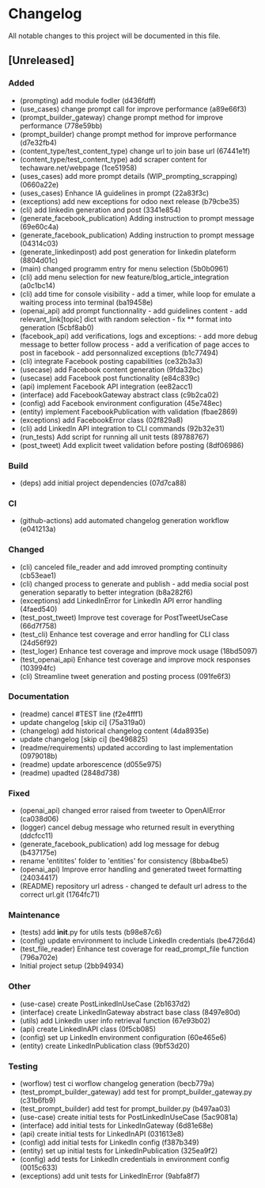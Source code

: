 # Changelog

All notable changes to this project will be documented in this file.


## [Unreleased]


### Added

- (prompting) add module fodler (d436fdff)
- (use_cases) change prompt call for improve performance (a89e66f3)
- (prompt_builder_gateway) change prompt method for improve performance (778e59bb)
- (prompt_builder) change prompt method for improve performance (d7e32fb4)
- (content_type/test_content_type) change url to join base url (67441e1f)
- (content_type/test_content_type) add scraper content for techaware.net/webpage (1ce51958)
- (uses_cases) add more prompt details (WIP_prompting_scrapping) (0660a22e)
- (uses_cases) Enhance IA guidelines in prompt (22a83f3c)
- (exceptions) add new exceptions for odoo next release (b79cbe35)
- (cli) add linkedin generation and post (3341e854)
- (generate_facebook_publication) Adding instruction to prompt message (69e60c4a)
- (generate_facebook_publication) Adding instruction to prompt message (04314c03)
- (generate_linkedinpost) add post generation for linkedin plateform (8804d01c)
- (main) changed programm entry for menu selection (5b0b0961)
- (cli) add menu selection for new feature/blog_article_integration (a0c1bc14)
- (cli) add time for console visibility - add a timer, while loop for emulate a waiting process into terminal (ba19458e)
- (openai_api) add prompt functionnality - add guidelines content - add relevant_link[topic] dict with random selection - fix ** format into generation (5cbf8ab0)
- (facebook_api) add verifications, logs and exceptions: - add more debug message to better follow process - add a verification of page acces to post in facebook - add personnalized exceptions (b1c77494)
- (cli) integrate Facebook posting capabilities (ce32b3a3)
- (usecase) add Facebook content generation (9fda32bc)
- (usecase) add Facebook post functionality (e84c839c)
- (api) implement Facebook API integration (ee82acc1)
- (interface) add FacebookGateway abstract class (c9b2ca02)
- (config) add Facebook environment configuration (45e748ec)
- (entity) implement FacebookPublication with validation (fbae2869)
- (exceptions) add FacebookError class (02f829a8)
- (cli) add LinkedIn API integration to CLI commands (92b32e31)
- (run_tests) Add script for running all unit tests (89788767)
- (post_tweet) Add explicit tweet validation before posting (8df06986)

### Build

- (deps) add initial project dependencies (07d7ca88)

### CI

- (github-actions) add automated changelog generation workflow (e041213a)

### Changed

- (cli) canceled file_reader and add imroved prompting continuity (cb53eae1)
- (cli) changed process to generate and publish - add media social post generation separatly to better integration (b8a282f6)
- (exceptions) add LinkedInError for LinkedIn API error handling (4faed540)
- (test_post_tweet) Improve test coverage for PostTweetUseCase (66d7f758)
- (test_cli) Enhance test coverage and error handling for CLI class (24d56f92)
- (test_loger) Enhance test coverage and improve mock usage (18bd5097)
- (test_openai_api) Enhance test coverage and improve mock responses (103994fc)
- (cli) Streamline tweet generation and posting process (091fe6f3)

### Documentation

- (readme) cancel #TEST line (f2e4fff1)
- update changelog [skip ci] (75a319a0)
- (changelog) add historical changelog content (4da8935e)
- update changelog [skip ci] (be496825)
- (readme/requirements) updated according to last implementation (0979018b)
- (readme) update arborescence (d055e975)
- (readme) upadted (2848d738)

### Fixed

- (openai_api) changed error raised from tweeter to OpenAIError (ca038d06)
- (logger) cancel debug message who returned result in everything (ddcfcc11)
- (generate_facebook_publication) add log message for debug (b437175e)
- rename 'entitites' folder to 'entities' for consistency (8bba4be5)
- (openai_api) Improve error handling and generated tweet formatting (24034417)
- (README) repository url adress - changed te default url adress to the correct url.git (1764fc71)

### Maintenance

- (tests) add __init__.py for utils tests (b98e87c6)
- (config) update environment to include LinkedIn credentials (be4726d4)
- (test_file_reader) Enhance test coverage for read_prompt_file function (796a702e)
- Initial project setup (2bb94934)

### Other

- (use-case) create PostLinkedInUseCase (2b1637d2)
- (interface) create LinkedInGateway abstract base class (8497e80d)
- (utils) add LinkedIn user info retrieval function (67e93b02)
- (api) create LinkedInAPI class (0f5cb085)
- (config) set up LinkedIn environment configuration (60e465e6)
- (entity) create LinkedInPublication class (9bf53d20)

### Testing

- (worflow) test ci worflow changelog generation (becb779a)
- (test_prompt_builder_gateway) add test for prompt_builder_gateway.py (c31b6fb9)
- (test_prompt_builder) add test for prompt_builder.py (b497aa03)
- (use-case) create initial tests for PostLinkedInUseCase (5ac9081a)
- (interface) add initial tests for LinkedInGateway (6d81e68e)
- (api) create initial tests for LinkedInAPI (031613e8)
- (config) add initial tests for LinkedIn config (f387b349)
- (entity) set up initial tests for LinkedInPublication (325ea9f2)
- (config) add tests for LinkedIn credentials in environment config (0015c633)
- (exceptions) add unit tests for LinkedInError (9abfa8f7)